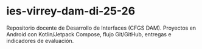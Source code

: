 # ies-virrey-dam-di-25-26
Repositorio docente de Desarrollo de Interfaces (CFGS DAM). Proyectos en Android con Kotlin/Jetpack Compose, flujo Git/GitHub, entregas e indicadores de evaluación.

